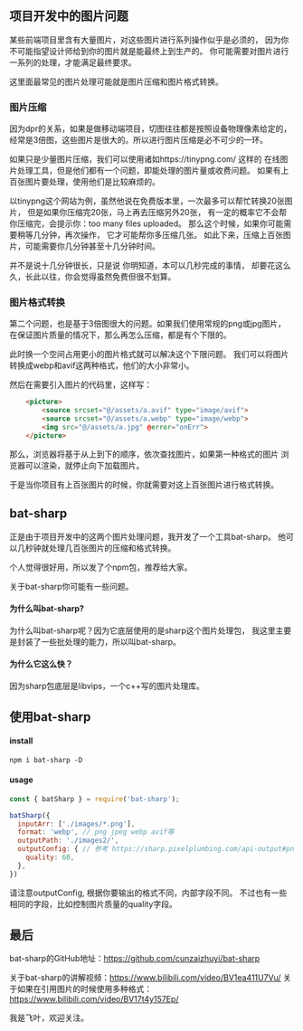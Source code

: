 ## 项目开发中的图片问题

某些前端项目里含有大量图片，对这些图片进行系列操作似乎是必须的，
因为你不可能指望设计师给到你的图片就是能最终上到生产的。
你可能需要对图片进行一系列的处理，才能满足最终要求。


这里面最常见的图片处理可能就是图片压缩和图片格式转换。

### 图片压缩

因为dpr的关系，如果是做移动端项目，切图往往都是按照设备物理像素给定的，
经常是3倍图，这些图片是很大的。所以进行图片压缩是必不可少的一环。

如果只是少量图片压缩，我们可以使用诸如https://tinypng.com/   这样的
在线图片处理工具，但是他们都有一个问题，即能处理的图片量或收费问题。
如果有上百张图片要处理，使用他们是比较麻烦的。


以tinypng这个网站为例，虽然他说在免费版本里，一次最多可以帮忙转换20张图片，
但是如果你压缩完20张，马上再去压缩另外20张，
有一定的概率它不会帮你压缩完，会提示你：too many files uploaded。
那么这个时候，如果你可能需要稍等几分钟，再次操作，
它才可能帮你多压缩几张。
如此下来，压缩上百张图片，可能需要你几分钟甚至十几分钟时间。

并不是说十几分钟很长，只是说 你明知道，本可以几秒完成的事情，
却要花这么久，长此以往，你会觉得虽然免费但很不划算。

### 图片格式转换

第二个问题，也是基于3倍图很大的问题。如果我们使用常规的png或jpg图片，
在保证图片质量的情况下，那么再怎么压缩，都是有个下限的。

此时换一个空间占用更小的图片格式就可以解决这个下限问题。
我们可以将图片转换成webp和avif这两种格式，他们的大小非常小。

然后在需要引入图片的代码里，这样写：
```html
    <picture>
        <source srcset="@/assets/a.avif" type="image/avif">
        <source srcset="@/assets/a.webp" type="image/webp">
        <img src="@/assets/a.jpg" @error="onErr">
    </picture>
```

那么，浏览器将基于从上到下的顺序，依次查找图片，如果第一种格式的图片
浏览器可以渲染，就停止向下加载图片。

于是当你项目有上百张图片的时候，你就需要对这上百张图片进行格式转换。


## bat-sharp

正是由于项目开发中的这两个图片处理问题，我开发了一个工具bat-sharp。
他可以几秒钟就处理几百张图片的压缩和格式转换。

个人觉得很好用，所以发了个npm包，推荐给大家。

关于bat-sharp你可能有一些问题。

#### 为什么叫bat-sharp?

为什么叫bat-sharp呢？因为它底层使用的是sharp这个图片处理包，
我这里主要是封装了一些批处理的能力，所以叫bat-sharp。

#### 为什么它这么快？

因为sharp包底层是libvips，一个c++写的图片处理库。

## 使用bat-sharp

#### install

```
npm i bat-sharp -D
```

#### usage

```javascript
const { batSharp } = require('bat-sharp');

batSharp({
  inputArr: ['./images/*.png'],
  format: 'webp', // png jpeg webp avif等
  outputPath: './images2/',
  outputConfig: { // 参考 https://sharp.pixelplumbing.com/api-output#png
    quality: 60,
  },
})
```

请注意outputConfig, 根据你要输出的格式不同，内部字段不同。
不过也有一些相同的字段，比如控制图片质量的quality字段。


## 最后

bat-sharp的GitHub地址：https://github.com/cunzaizhuyi/bat-sharp

关于bat-sharp的讲解视频：https://www.bilibili.com/video/BV1ea411U7Vu/
关于如果在引用图片的时候使用多种格式：https://www.bilibili.com/video/BV17t4y157Ep/

我是飞叶，欢迎关注。 